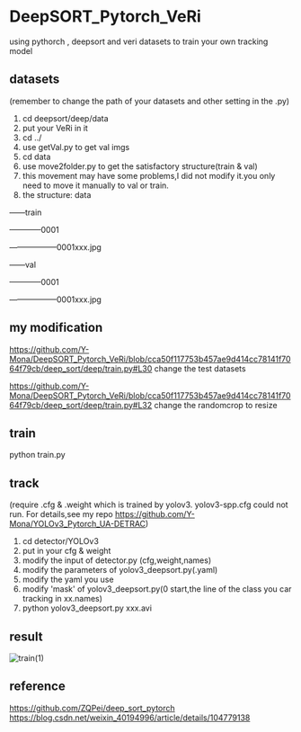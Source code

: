 # DeepSORT_Pytorch_VeRi
using pythorch , deepsort and veri datasets to train your own tracking model
## datasets
(remember to change the path of your datasets and other setting in the .py)
1. cd deepsort/deep/data
2. put your VeRi in it
3. cd ../
4. use getVal.py to get val imgs
5. cd data
6. use move2folder.py to get the satisfactory structure(train & val) 
7. this movement may have some problems,I did not modify it.you only need to move it manually to val or train.
8. the structure: 
data

——train

————0001

——————0001xxx.jpg

——val

————0001

——————0001xxx.jpg


## my modification 
https://github.com/Y-Mona/DeepSORT_Pytorch_VeRi/blob/cca50f117753b457ae9d414cc78141f7064f79cb/deep_sort/deep/train.py#L30
change the test datasets

https://github.com/Y-Mona/DeepSORT_Pytorch_VeRi/blob/cca50f117753b457ae9d414cc78141f7064f79cb/deep_sort/deep/train.py#L32
change the randomcrop to resize

## train
python train.py

## track
(require .cfg & .weight which is trained by yolov3. yolov3-spp.cfg could not run. For details,see my repo https://github.com/Y-Mona/YOLOv3_Pytorch_UA-DETRAC)

1. cd detector/YOLOv3
2. put in your cfg & weight
3. modify the input of detector.py (cfg,weight,names)
4. modify the parameters of yolov3_deepsort.py(.yaml)
5. modify the yaml you use
6. modify 'mask' of yolov3_deepsort.py(0 start,the line of the class you car tracking in xx.names)
7. python yolov3_deepsort.py xxx.avi

## result

![train(1)](https://user-images.githubusercontent.com/55938144/119069392-a5e28780-ba18-11eb-91df-dab55c6adf76.jpg)

## reference
https://github.com/ZQPei/deep_sort_pytorch
https://blog.csdn.net/weixin_40194996/article/details/104779138

